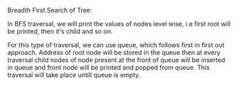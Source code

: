 Breadth First Search of Tree:

In BFS traversal, we will print the values of nodes level wise, i.e first root will be printed, then it's child and so on.

For this type of traversal, we can use queue, which follows first in first out approach. Address of root node will be stored in the queue then at every traversal child nodes of node present at the front of queue will be inserted in queue and front node will be printed and popped from queue. This traversal will take place untill queue is empty.


